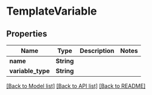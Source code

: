 # TemplateVariable

## Properties

| Name              | Type       | Description | Notes |
| ----------------- | ---------- | ----------- | ----- |
| **name**          | **String** |             |
| **variable_type** | **String** |             |

[[Back to Model list]](../README#documentation-for-models) [[Back to API list]](../README#documentation-for-api-endpoints) [[Back to README]](../README)
